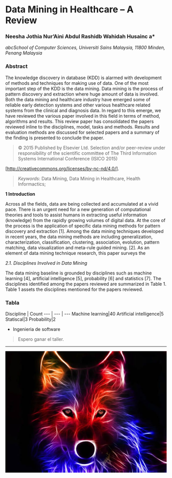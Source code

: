
# **Data Mining in Healthcare – A Review**
### Neesha Jothia Nur’Aini Abdul Rashidb Wahidah Husainc a*

*abcSchool of Computer Sciences, Universiti Sains Malaysia, 11800 Minden, Penang Malaysia* 

### **Abstract**
The knowledge discovery in database (KDD) is alarmed with development of methods and techniques for
making use of data. One of the most important step of the KDD is the data mining. Data mining is the
process of pattern discovery and extraction where huge amount of data is involved. Both the data mining
and healthcare industry have emerged some of reliable early detection systems and other various
healthcare related systems from the clinical and diagnosis data. In regard to this emerge, we have
reviewed the various paper involved in this field in terms of method, algorithms and results. This review
paper has consolidated the papers reviewed inline to the disciplines, model, tasks and methods. Results
and evaluation methods are discussed for selected papers and a summary of the finding is presented to
conclude the paper.

 > © 2015 Published by Elsevier Ltd. Selection and/or peer-review under responsibility of the scientific
committee of The Third Information Systems International Conference (ISICO 2015)


[http://creativecommons.org/licenses/by-nc-nd/4.0/].

> *Keywords*: Data Mining, Data Mining in Healthcare, Health Informactics; 


**1 Introduction**

Across all the fields, data are being collected and accumulated at a vivid pace. There is an urgent need
for a new generation of computational theories and tools to assist humans in extracting useful information
(knowledge) from the rapidly growing volumes of digital data. At the core of the process is the
application of specific data mining methods for pattern discovery and extraction [1]. Among the data
mining techniques developed in recent years, the data mining methods are including generalization,
characterization, classification, clustering, association, evolution, pattern matching, data visualization and
meta-rule guided mining. [2]. As an element of data mining technique research, this paper surveys the 


*2.1. Disciplines Involved in Data Mining*

The data mining baseline is grounded by disciplines such as machine learning [4], artificial
intelligence [5], probability [6] and statistics [7]. The disciplines identified among the papers reviewed
are summarized in Table 1. Table 1 assets the disciplines mentioned for the papers reviewed. 

### Tabla

Discipline | Count
--- | --- | ---
Machine learning|40
Artificial intelligence|5
Statiscal|3
Probability|2

* Ingenieria de software


> Espero ganar el taller.
---

![](imagen.jpg)

